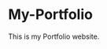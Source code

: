 # My-Portfolio
This is my Portfolio website.
           
             
            
                     
            
        
          
         
          
        
         
     
     
 

